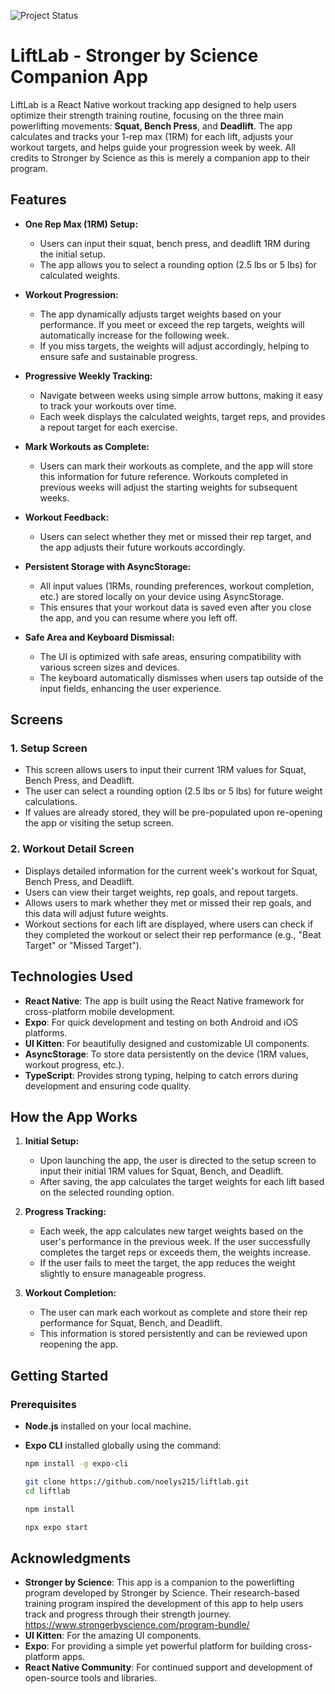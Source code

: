 ![Project Status](https://img.shields.io/badge/status-on_hold-yellow)

# **LiftLab - Stronger by Science Companion App**

LiftLab is a React Native workout tracking app designed to help users optimize their strength training routine, focusing on the three main powerlifting movements: **Squat, Bench Press**, and **Deadlift**. The app calculates and tracks your 1-rep max (1RM) for each lift, adjusts your workout targets, and helps guide your progression week by week. All credits to Stronger by Science as this is merely a companion app to their program.

## **Features**

-   **One Rep Max (1RM) Setup:**
    -   Users can input their squat, bench press, and deadlift 1RM during the initial setup.
    -   The app allows you to select a rounding option (2.5 lbs or 5 lbs) for calculated weights.
-   **Workout Progression:**

    -   The app dynamically adjusts target weights based on your performance. If you meet or exceed the rep targets, weights will automatically increase for the following week.
    -   If you miss targets, the weights will adjust accordingly, helping to ensure safe and sustainable progress.

-   **Progressive Weekly Tracking:**
    -   Navigate between weeks using simple arrow buttons, making it easy to track your workouts over time.
    -   Each week displays the calculated weights, target reps, and provides a repout target for each exercise.
-   **Mark Workouts as Complete:**

    -   Users can mark their workouts as complete, and the app will store this information for future reference. Workouts completed in previous weeks will adjust the starting weights for subsequent weeks.

-   **Workout Feedback:**

    -   Users can select whether they met or missed their rep target, and the app adjusts their future workouts accordingly.

-   **Persistent Storage with AsyncStorage:**

    -   All input values (1RMs, rounding preferences, workout completion, etc.) are stored locally on your device using AsyncStorage.
    -   This ensures that your workout data is saved even after you close the app, and you can resume where you left off.

-   **Safe Area and Keyboard Dismissal:**
    -   The UI is optimized with safe areas, ensuring compatibility with various screen sizes and devices.
    -   The keyboard automatically dismisses when users tap outside of the input fields, enhancing the user experience.

## **Screens**

### **1. Setup Screen**

-   This screen allows users to input their current 1RM values for Squat, Bench Press, and Deadlift.
-   The user can select a rounding option (2.5 lbs or 5 lbs) for future weight calculations.
-   If values are already stored, they will be pre-populated upon re-opening the app or visiting the setup screen.

### **2. Workout Detail Screen**

-   Displays detailed information for the current week's workout for Squat, Bench Press, and Deadlift.
-   Users can view their target weights, rep goals, and repout targets.
-   Allows users to mark whether they met or missed their rep goals, and this data will adjust future weights.
-   Workout sections for each lift are displayed, where users can check if they completed the workout or select their rep performance (e.g., "Beat Target" or "Missed Target").

## **Technologies Used**

-   **React Native**: The app is built using the React Native framework for cross-platform mobile development.
-   **Expo**: For quick development and testing on both Android and iOS platforms.
-   **UI Kitten**: For beautifully designed and customizable UI components.
-   **AsyncStorage**: To store data persistently on the device (1RM values, workout progress, etc.).
-   **TypeScript**: Provides strong typing, helping to catch errors during development and ensuring code quality.

## **How the App Works**

1. **Initial Setup:**

    - Upon launching the app, the user is directed to the setup screen to input their initial 1RM values for Squat, Bench, and Deadlift.
    - After saving, the app calculates the target weights for each lift based on the selected rounding option.

2. **Progress Tracking:**

    - Each week, the app calculates new target weights based on the user's performance in the previous week. If the user successfully completes the target reps or exceeds them, the weights increase.
    - If the user fails to meet the target, the app reduces the weight slightly to ensure manageable progress.

3. **Workout Completion:**
    - The user can mark each workout as complete and store their rep performance for Squat, Bench, and Deadlift.
    - This information is stored persistently and can be reviewed upon reopening the app.

## **Getting Started**

### **Prerequisites**

-   **Node.js** installed on your local machine.
-   **Expo CLI** installed globally using the command:

    ```bash
    npm install -g expo-cli

    git clone https://github.com/noelys215/liftlab.git
    cd liftlab

    npm install

    npx expo start
    ```

## **Acknowledgments**

-   **Stronger by Science**: This app is a companion to the powerlifting program developed by Stronger by Science. Their research-based training program inspired the development of this app to help users track and progress through their strength journey.
    https://www.strongerbyscience.com/program-bundle/
-   **UI Kitten**: For the amazing UI components.
-   **Expo**: For providing a simple yet powerful platform for building cross-platform apps.
-   **React Native Community**: For continued support and development of open-source tools and libraries.
